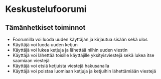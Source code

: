# Keskustelufoorumi

## Tämänhetkiset toiminnot
- Foorumilla voi luoda uuden käyttäjän ja kirjautua sisään sekä ulos
- Käyttäjä voi luoda uuden ketjun
- Käyttäjä voi lukea ketjuja ja lähettää niihin uuden viestin
- Käyttäjä voi lähettää toisille käyttäjille yksityisviestejä sekä lukea itse saamiaan viestejä
- Käyttäjä voi etsiä ketjuista viestejä hakusanalla
- Käyttäjä voi poistaa luomiaan ketjuja ja ketjuihin lähettämiään viestejä

